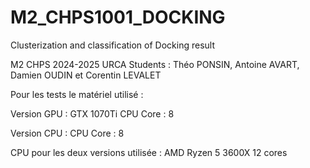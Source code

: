 # M2_CHPS1001_DOCKING
Clusterization and classification of Docking result

M2 CHPS 2024-2025 URCA
Students : Théo PONSIN, Antoine AVART, Damien OUDIN et Corentin LEVALET

Pour les tests le matériel utilisé :

Version GPU : GTX 1070Ti CPU Core : 8

Version CPU : CPU Core : 8

CPU pour les deux versions utilisée : AMD Ryzen 5 3600X 12 cores

